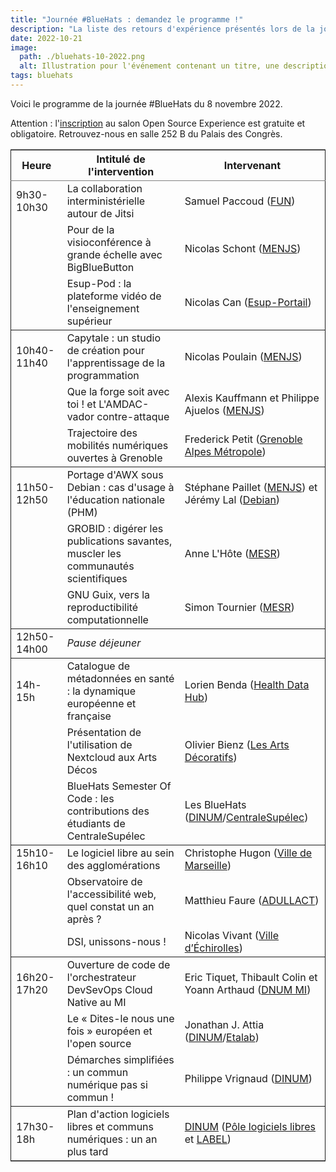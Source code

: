 ```yaml
---
title: "Journée #BlueHats : demandez le programme !"
description: "La liste des retours d'expérience présentés lors de la journée #BlueHats du 8 novembre 2022 au salon Open Source Experience"
date: 2022-10-21
image:
  path: ./bluehats-10-2022.png
  alt: Illustration pour l'événement contenant un titre, une description, la date, le lieu, et l'adresse de la page bluehats du site
tags: bluehats
---
```


Voici le programme de la journée #BlueHats du 8 novembre 2022.

Attention : l'<a href="https://www.opensource-experience.com/creer-mon-badge/">inscription</a> au salon Open Source Experience est gratuite et obligatoire.  Retrouvez-nous en salle 252 B du Palais des Congrès.

<table border="2" cellspacing="0" cellpadding="6" rules="groups" frame="hsides">

<colgroup>
<col  class="org-left" />

<col  class="org-left" />

<col  class="org-left" />
</colgroup>
<thead>
<tr>
<th scope="col" class="org-left">Heure</th>
<th scope="col" class="org-left">Intitulé de l'intervention</th>
<th scope="col" class="org-left">Intervenant</th>
</tr>
</thead>

<tbody>
<tr>
<td class="org-left">9h30-10h30</td>
<td class="org-left">La collaboration interministérielle autour de Jitsi</td>
<td class="org-left">Samuel Paccoud (<a href="https://www.fun-mooc.fr/fr/">FUN</a>)</td>
</tr>

<tr>
<td class="org-left">&#xa0;</td>
<td class="org-left">Pour de la visioconférence à grande échelle avec BigBlueButton</td>
<td class="org-left">Nicolas Schont (<a href="https://www.education.gouv.fr/">MENJS</a>)</td>
</tr>

<tr>
<td class="org-left">&#xa0;</td>
<td class="org-left">Esup-Pod : la plateforme vidéo de l'enseignement supérieur</td>
<td class="org-left">Nicolas Can (<a href="https://www.esup-portail.org/">Esup-Portail</a>)</td>
</tr>
</tbody>

<tbody>
<tr>
<td class="org-left">10h40-11h40</td>
<td class="org-left">Capytale : un studio de création pour l'apprentissage de la programmation</td>
<td class="org-left">Nicolas Poulain (<a href="https://www.education.gouv.fr/">MENJS</a>)</td>
</tr>

<tr>
<td class="org-left">&#xa0;</td>
<td class="org-left">Que la forge soit avec toi ! et L'AMDAC-vador contre-attaque</td>
<td class="org-left">Alexis Kauffmann et Philippe Ajuelos (<a href="https://www.education.gouv.fr/">MENJS</a>)</td>
</tr>

<tr>
<td class="org-left">&#xa0;</td>
<td class="org-left">Trajectoire des mobilités numériques ouvertes à Grenoble</td>
<td class="org-left">Frederick Petit (<a href="https://www.grenoblealpesmetropole.fr">Grenoble Alpes Métropole</a>)</td>
</tr>
</tbody>

<tbody>
<tr>
<td class="org-left">11h50-12h50</td>
<td class="org-left">Portage d'AWX sous Debian : cas d'usage à l'éducation nationale (PHM)</td>
<td class="org-left">Stéphane Paillet (<a href="https://www.education.gouv.fr/">MENJS</a>) et Jérémy Lal (<a href="https://www.debian.org">Debian</a>)</td>
</tr>

<tr>
<td class="org-left">&#xa0;</td>
<td class="org-left">GROBID : digérer les publications savantes, muscler les communautés scientifiques</td>
<td class="org-left">Anne L'Hôte (<a href="https://www.enseignementsup-recherche.gouv.fr/fr">MESR</a>)</td>
</tr>

<tr>
<td class="org-left">&#xa0;</td>
<td class="org-left">GNU Guix, vers la reproductibilité computationnelle</td>
<td class="org-left">Simon Tournier (<a href="https://www.enseignementsup-recherche.gouv.fr/fr">MESR</a>)</td>
</tr>
</tbody>

<tbody>
<tr>
<td class="org-left">12h50-14h00</td>
<td class="org-left"><i>Pause déjeuner</i></td>
<td class="org-left">&#xa0;</td>
</tr>
</tbody>

<tbody>
<tr>
<td class="org-left">14h-15h</td>
<td class="org-left">Catalogue de métadonnées en santé : la dynamique européenne et française</td>
<td class="org-left">Lorien Benda (<a href="https://www.health-data-hub.fr/">Health Data Hub</a>)</td>
</tr>

<tr>
<td class="org-left">&#xa0;</td>
<td class="org-left">Présentation de l'utilisation de Nextcloud aux Arts Décos</td>
<td class="org-left">Olivier Bienz (<a href="https://madparis.fr/">Les Arts Décoratifs</a>)</td>
</tr>

<tr>
<td class="org-left">&#xa0;</td>
<td class="org-left">BlueHats Semester Of Code : les contributions des étudiants de CentraleSupélec</td>
<td class="org-left">Les BlueHats (<a href="https://www.numerique.gouv.fr/">DINUM</a>/<a href="https://www.centralesupelec.fr/">CentraleSupélec</a>)</td>
</tr>
</tbody>

<tbody>
<tr>
<td class="org-left">15h10-16h10</td>
<td class="org-left">Le logiciel libre au sein des agglomérations</td>
<td class="org-left">Christophe Hugon (<a href="https://www.marseille.fr/">Ville de Marseille</a>)</td>
</tr>

<tr>
<td class="org-left">&#xa0;</td>
<td class="org-left">Observatoire de l'accessibilité web, quel constat un an après ?</td>
<td class="org-left">Matthieu Faure (<a href="https://adullact.org/">ADULLACT</a>)</td>
</tr>

<tr>
<td class="org-left">&#xa0;</td>
<td class="org-left">DSI, unissons-nous !</td>
<td class="org-left">Nicolas Vivant (<a href="https://www.echirolles.fr/">Ville d’Échirolles</a>)</td>
</tr>
</tbody>

<tbody>
<tr>
<td class="org-left">16h20-17h20</td>
<td class="org-left">Ouverture de code de l'orchestrateur DevSevOps Cloud Native au MI</td>
<td class="org-left">Eric Tiquet, Thibault Colin et Yoann Arthaud (<a href="https://www.interieur.gouv.fr/ministere/secretariat-general/direction-du-numerique">DNUM MI</a>)</td>
</tr>

<tr>
<td class="org-left">&#xa0;</td>
<td class="org-left">Le « Dites-le nous une fois » européen et l'open source</td>
<td class="org-left">Jonathan J. Attia (<a href="https://www.numerique.gouv.fr/">DINUM</a>/<a href="https://www.etalab.gouv.fr/">Etalab</a>)</td>
</tr>

<tr>
<td class="org-left">&#xa0;</td>
<td class="org-left">Démarches simplifiées : un commun numérique pas si commun !</td>
<td class="org-left">Philippe Vrignaud (<a href="https://www.numerique.gouv.fr/">DINUM</a>)</td>
</tr>
</tbody>

<tbody>
<tr>
<td class="org-left">17h30-18h</td>
<td class="org-left">Plan d'action logiciels libres et communs numériques : un an plus tard</td>
<td class="org-left"><a href="https://www.numerique.gouv.fr/">DINUM</a> (<a href="https://www.numerique.gouv.fr/">Pôle logiciels libres</a> et <a href="https://catalogue.numerique.gouv.fr/">LABEL</a>)</td>
</tr>
</tbody>
</table>
